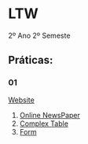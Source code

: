 # LTW

2º Ano 2º Semeste

## Práticas:
### 01
<a href="https://web.fe.up.pt/~up202007723/index.html">Website</a>
<ol>
    <li>
        <a href="http://127.0.0.1:5500/LTW/01%20HTML%20Exercises/1.Online%20Newspaper/all.html">Online NewsPaper </a>
    </li>
    <li>
        <a href="http://127.0.0.1:5500/LTW/01%20HTML%20Exercises/2.Complex%20Table/table.html"> Complex Table</a>
    </li>
    <li>
        <a href="http://127.0.0.1:5500/LTW/01%20HTML%20Exercises/3.Form/form.html"> Form</a>
    </li>
</ol>